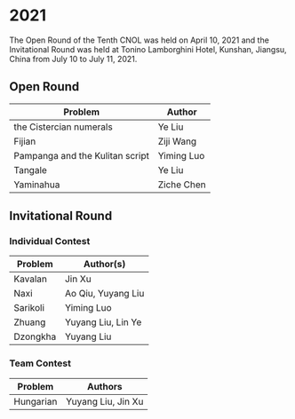 # 2021
The Open Round of the Tenth CNOL was held on April 10, 2021 and the Invitational Round was held at Tonino Lamborghini Hotel, Kunshan, Jiangsu, China from July 10 to July 11, 2021.
## Open Round
|Problem|Author|
|---|---|
|the Cistercian numerals|Ye Liu|
|Fijian|Ziji Wang|
|Pampanga and the Kulitan script|Yiming Luo|
|Tangale|Ye Liu|
|Yaminahua|Ziche Chen|
## Invitational Round
<!--
The jury awarded 268 medals (44 gold, 79 silver, and 145 bronze) out of 403 participants, as well as 42 honorable mentions and 6 best solution prizes.
-->
### Individual Contest
|Problem|Author(s)|
|---|---|
|Kavalan|Jin Xu|
|Naxi|Ao Qiu, Yuyang Liu|
|Sarikoli|Yiming Luo|
|Zhuang|Yuyang Liu, Lin Ye|
|Dzongkha|Yuyang Liu|
### Team Contest
|Problem|Authors|
|---|---|
|Hungarian|Yuyang Liu, Jin Xu|
